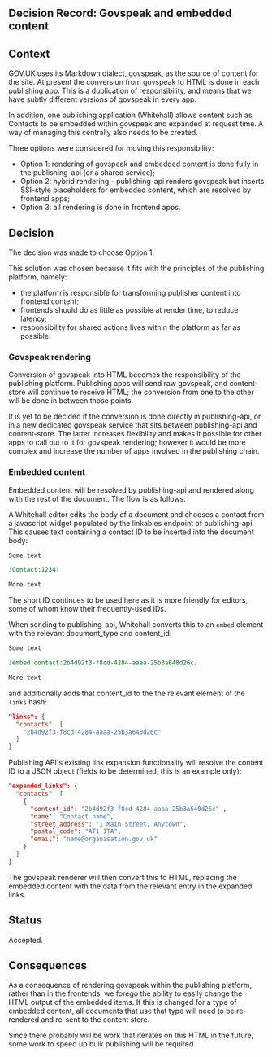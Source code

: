 ## Decision Record: Govspeak and embedded content

## Context

GOV.UK uses its Markdown dialect, govspeak, as the source of content for the
site. At present the conversion from govspeak to HTML is done in each publishing
app. This is a duplication of responsibility, and means that we have subtly
different versions of govspeak in every app.

In addition, one publishing application (Whitehall) allows content such as 
Contacts to be embedded within govspeak and expanded at request time. A
way of managing this centrally also needs to be created.

Three options were considered for moving this responsibility:

* Option 1: rendering of govspeak and embedded content is done fully in the
publishing-api (or a shared service);
* Option 2: hybrid rendering - publishing-api renders govspeak but inserts
SSI-style placeholders for embedded content, which are resolved by frontend
apps;
* Option 3: all rendering is done in frontend apps.


## Decision

The decision was made to choose Option 1.

This solution was chosen because it fits with the principles of the publishing
platform, namely:

 * the platform is responsible for transforming publisher content into frontend
   content;
 * frontends should do as little as possible at render time, to reduce latency;
 * responsibility for shared actions lives within the platform as far as
   possible.

### Govspeak rendering

Conversion of govspeak into HTML becomes the responsibility of the publishing
platform. Publishing apps will send raw govspeak, and content-store will
continue to receive HTML; the conversion from one to the other will be done in
between those points.

It is yet to be decided if the conversion is done directly in publishing-api,
or in a new dedicated govspeak service that sits between publishing-api and
content-store. The latter increases flexibility and makes it possible for other
apps to call out to it for govspeak rendering; however it would be more complex
and increase the number of apps involved in the publishing chain.


### Embedded content

Embedded content will be resolved by publishing-api and rendered along with the
rest of the document. The flow is as follows.

A Whitehall editor edits the body of a document and chooses a contact from a
javascript widget populated by the linkables endpoint of publishing-api. This
causes text containing a contact ID to be inserted into the document body:

```markdown
Some text

[Contact:1234]

More text
```

The short ID continues to be used here as it is more friendly for editors,
some of whom know their frequently-used IDs.

When sending to publishing-api, Whitehall converts this to an `embed` element
with the relevant document_type and content_id:

```markdown
Some text

[embed:contact:2b4d92f3-f8cd-4284-aaaa-25b3a640d26c]

More text
```

and additionally adds that content_id to the the relevant element of the
`links` hash:

```json
"links": {
  "contacts": [
    "2b4d92f3-f8cd-4284-aaaa-25b3a640d26c"
  ]
}
```

Publishing API's existing link expansion functionality will resolve the content
ID to a JSON object (fields to be determined, this is an example only):

```json
"expanded_links": {
  "contacts": [
    {
      "content_id": "2b4d92f3-f8cd-4284-aaaa-25b3a640d26c" ,
      "name": "Contact name",
      "street_address": "1 Main Street, Anytown",
      "postal_code": "AT1 1TA",
      "email": "name@organisation.gov.uk"
    }
  ]
}
```

The govspeak renderer will then convert this to HTML, replacing the embedded
content with the data from the relevant entry in the expanded links.

## Status

Accepted.

## Consequences

As a consequence of rendering govspeak within the publishing platform, rather
than in the frontends, we forego the ability to easily change the HTML output
of the embedded items. If this is changed for a type of embedded content, all
documents that use that type will need to be re-rendered and re-sent to the
content store.

Since there probably will be work that iterates on this HTML in the future,
some work to speed up bulk publishing will be required.

